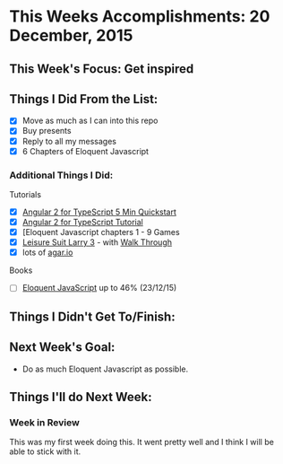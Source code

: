 # This Weeks Accomplishments: 20 December, 2015

## This Week's Focus: Get inspired

## Things I Did From the List:
- [x] Move as much as I can into this repo
- [x] Buy presents
- [x] Reply to all my messages
- [x] 6 Chapters of Eloquent Javascript

### Additional Things I Did:
Tutorials

- [x] [Angular 2 for TypeScript 5 Min Quickstart](https://angular.io/docs/ts/latest/quickstart.html)
- [x] [Angular 2 for TypeScript Tutorial](https://angular.io/docs/ts/latest/quickstart.html)
- [x] [Eloquent Javascript chapters 1 - 9
Games
- [x] [Leisure Suit Larry 3](https://archive.org/details/msdos_Leisure_Suit_Larry_3_-_Passionate_Patti_in_Pursuit_of_the_Pulsating_Pectorals_1989) - with [Walk Through](http://www.gamefaqs.com/pc/565082-leisure-suit-larry-iii-passionate-patti-in-pursuit-of-the/faqs/36626)
- [x] lots of [agar.io](agar.io)

Books
- [ ] [Eloquent JavaScript](http://eloquentjavascript.net/) up to 46% (23/12/15)

## Things I Didn't Get To/Finish:

## Next Week's Goal:
- Do as much Eloquent Javascript as possible.

## Things I'll do Next Week:

### Week in Review
This was my first week doing this. It went pretty well and I think I will be able to stick with it.
